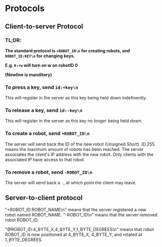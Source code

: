 # Protocols

## Client-to-server Protocol

### TL;DR:
**The standard protocol is `+ROBOT_ID\n` for creating robots, and `ROBOT_ID:KEY\n` for changing keys.**

**E.g. `0:+w` will turn on w on robotID 0**

**(Newline is manditory)**

### To press a key, send `id:+key\n`
This will register in the server as this key being held down indefinently.

### To release a key, send `id:-key\n`
This will register in the server as this key no longer being held down.

### To create a robot, send `+ROBOT_ID\n`
The server will send back the ID of the new robot (Unsigned Short). ID 255 means the maximum amount of robots has been reached. The server associates the client's IP address with the new robot. Only clients with the associated IP have access to that robot.

### To remove a robot, send `-ROBOT_ID\n`
The server will send back a `-`, at which point the client may leave.

## Server-to-client protocol

"+ROBOT_ID:ROBOT_NAME\n" means that the server registered a new robot named ROBOT_NAME.
"-ROBOT_ID\n" means that the server removed robot ROBOT_ID.

"@ROBOT_ID:4_BYTE_X,4_BYTE_Y,1_BYTE_DEGREES\n" means that robot ROBOT_ID is now positioned at 4_BYTE_X, 4_BYTE_Y, and rotated at 1_BYTE_DEGREES.
